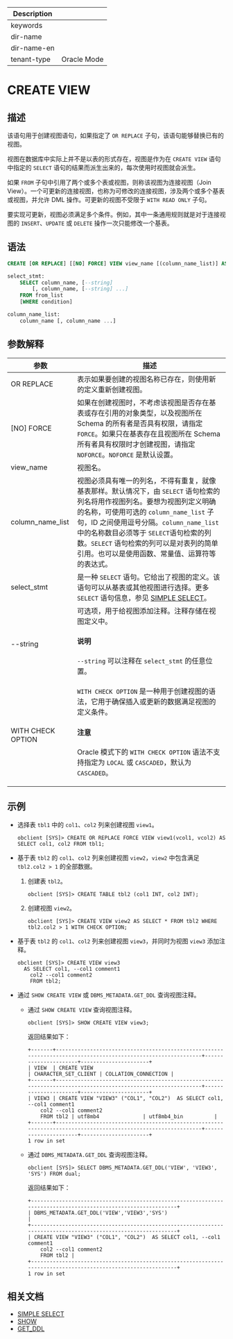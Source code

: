 | Description   |                 |
|---------------|-----------------|
| keywords      |                 |
| dir-name      |                 |
| dir-name-en   |                 |
| tenant-type   | Oracle Mode     |

# CREATE VIEW

## 描述

该语句用于创建视图语句，如果指定了 `OR REPLACE` 子句，该语句能够替换已有的视图。

视图在数据库中实际上并不是以表的形式存在，视图是作为在 `CREATE VIEW` 语句中指定的 `SELECT` 语句的结果而派生出来的，每次使用时视图就会派生。

如果 `FROM` 子句中引用了两个或多个表或视图，则称该视图为连接视图（Join View）。一个可更新的连接视图，也称为可修改的连接视图，涉及两个或多个基表或视图，并允许 DML 操作。可更新的视图不受限于 `WITH READ ONLY` 子句。

要实现可更新，视图必须满足多个条件。例如，其中一条通用规则就是对于连接视图的 `INSERT`、`UPDATE` 或 `DELETE` 操作一次只能修改一个基表。

## 语法

```sql
CREATE [OR REPLACE] [[NO] FORCE] VIEW view_name [(column_name_list)] AS select_stmt [WITH CHECK OPTION];

select_stmt:
    SELECT column_name, [--string] 
        [, column_name, [--string] ...]
    FROM from_list
    [WHERE condition]

column_name_list:
    column_name [, column_name ...]
```

## 参数解释

|        参数      |                                             描述                                                |
|------------------|------------------------------------------------------------------------------------------------|
| OR REPLACE       | 表示如果要创建的视图名称已存在，则使用新的定义重新创建视图。|
| \[NO\] FORCE     | 如果在创建视图时，不考虑该视图是否存在基表或存在引用的对象类型，以及视图所在 Schema 的所有者是否具有权限，请指定 `FORCE`。如果只在基表存在且视图所在 Schema 所有者具有权限时才创建视图，请指定 `NOFORCE`。`NOFORCE` 是默认设置。|
| view_name        | 视图名。|
| column_name_list | 视图必须具有唯一的列名，不得有重复，就像基表那样。默认情况下，由 `SELECT` 语句检索的列名将用作视图列名。要想为视图列定义明确的名称，可使用可选的 `column_name_list` 子句，ID 之间使用逗号分隔。`column_name_list` 中的名称数目必须等于 `SELECT`语句检索的列数。`SELECT` 语句检索的列可以是对表列的简单引用。也可以是使用函数、常量值、运算符等的表达式。|
| select_stmt      | 是一种 `SELECT` 语句。它给出了视图的定义。该语句可以从基表或其他视图进行选择。更多 `SELECT` 语句信息，参见 [SIMPLE SELECT](../200.dml-of-oracle-mode/500.select-of-oracle-mode/100.simple-select-of-oracle-mode.md)。|
| --string         | 可选项，用于给视图添加注释。注释存储在视图定义中。<main id="notice" type='notice'><h4>说明</h4><p><code>--string</code> 可以注释在 <code>select_stmt</code> 的任意位置。</p></main>|
| WITH CHECK OPTION | `WITH CHECK OPTION` 是一种用于创建视图的语法，它用于确保插入或更新的数据满足视图的定义条件。<main id="notice" type='notice'><h4>注意</h4><p> Oracle 模式下的 <code>WITH CHECK OPTION</code> 语法不支持指定为 <code>LOCAL</code> 或 <code>CASCADED</code>，默认为 <code>CASCADED</code>。</p></main>  |

## 示例

* 选择表 `tbl1` 中的 `col1`、`col2` 列来创建视图 `view1`。

  ```shell
  obclient [SYS]> CREATE OR REPLACE FORCE VIEW view1(vcol1, vcol2) AS SELECT col1, col2 FROM tbl1;
  ```

* 基于表 `tbl2` 的 `col1`、`col2` 列来创建视图 `view2`，`view2` 中包含满足 `tbl2.col2 > 1` 的全部数据。

  1. 创建表 `tbl2`。

      ```shell
      obclient [SYS]> CREATE TABLE tbl2 (col1 INT, col2 INT);
      ```

  2. 创建视图 `view2`。

      ```shell
      obclient [SYS]> CREATE VIEW view2 AS SELECT * FROM tbl2 WHERE tbl2.col2 > 1 WITH CHECK OPTION;
      ```

* 基于表 `tbl2` 的 `col1`、`col2` 列来创建视图 `view3`，并同时为视图 `view3` 添加注释。

  ```shell
  obclient [SYS]> CREATE VIEW view3 
    AS SELECT col1, --col1 comment1
      col2 --col1 comment2
      FROM tbl2;
  ```

* 通过 `SHOW CREATE VIEW` 或 `DBMS_METADATA.GET_DDL` 查询视图注释。

  * 通过 `SHOW CREATE VIEW` 查询视图注释。

    ```shell
    obclient [SYS]> SHOW CREATE VIEW view3;
    ```

    返回结果如下：

    ```shell
    +-------+--------------------------------------------------------------------------------------------------------------+----------------------+----------------------+
    | VIEW  | CREATE VIEW                                                                                                  | CHARACTER_SET_CLIENT | COLLATION_CONNECTION |
    +-------+--------------------------------------------------------------------------------------------------------------+----------------------+----------------------+
    | VIEW3 | CREATE VIEW "VIEW3" ("COL1", "COL2")  AS SELECT col1, --col1 comment1
        col2 --col1 comment2
        FROM tbl2 | utf8mb4              | utf8mb4_bin          |
    +-------+--------------------------------------------------------------------------------------------------------------+----------------------+----------------------+
    1 row in set
    ```

  * 通过 `DBMS_METADATA.GET_DDL` 查询视图注释。

    ```shell
    obclient [SYS]> SELECT DBMS_METADATA.GET_DDL('VIEW', 'VIEW3', 'SYS') FROM dual;
    ```

    返回结果如下：

    ```shell
    +--------------------------------------------------------------------------------------------------------------+
    | DBMS_METADATA.GET_DDL('VIEW','VIEW3','SYS')                                                                  |
    +--------------------------------------------------------------------------------------------------------------+
    | CREATE VIEW "VIEW3" ("COL1", "COL2")  AS SELECT col1, --col1 comment1
        col2 --col1 comment2
        FROM tbl2 |
    +--------------------------------------------------------------------------------------------------------------+
    1 row in set
    ```

## 相关文档

* [SIMPLE SELECT](../200.dml-of-oracle-mode/500.select-of-oracle-mode/100.simple-select-of-oracle-mode.md)
* [SHOW](../300.dcl-of-oracle-mode/3600.show-of-oracle-mode.md)
* [GET_DDL](../../../../300.pl-reference/300.pl-oracle/1400.pl-system-package-oracle/9900.dbms-metadata-oracle/200.get-ddl-oracle.md)
